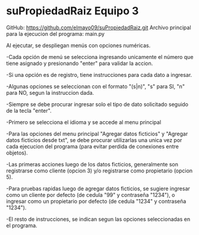 # suPropiedadRaiz Equipo 3
GitHub: https://github.com/elmayo09/suPropiedadRaiz.git
Archivo principal para la ejecucion del programa: main.py

Al ejecutar, se despliegan menús con opciones numéricas. 

-Cada opción de menú se selecciona ingresando unicamente el número que tiene asignado y presionando "enter" para validar la accion.

-Si una opción es de registro, tiene instrucciones para cada dato a ingresar.

-Algunas opciones se seleccionan con el formato "(s|n)", "s" para SI, "n" para NO, segun la instruccion dada.

-Siempre se debe procurar ingresar solo el tipo de dato solicitado seguido de la tecla "enter".

-Primero se selecciona el idioma y se accede al menu principal

-Para las opciones del menu principal "Agregar datos ficticios" y "Agregar datos ficticios desde txt", se debe procurar utilizarlas una unica vez por cada ejecucion del programa (para evitar perdida de conexiones entre objetos). 

-Las primeras acciones luego de los datos ficticios, generalmente son registrarse como cliente (opcion 3) y/o registrarse como propietario (opcion 5).

-Para pruebas rapidas luego de agregar datos ficticios, se sugiere ingresar como un cliente por defecto (de cedula "99"  y contraseña "1234"), o ingresar como un propietario por defecto (de cedula "1234" y contraseña "1234").

-El resto de instrucciones, se indican segun las opciones seleccionadas en el programa.
